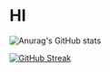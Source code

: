 # HI

![Anurag's GitHub stats](https://github-readme-stats.vercel.app/api?username=rcarmen-btc&theme=cobalt&show_icons=true)

[![GitHub Streak](https://github-readme-streak-stats.herokuapp.com/?user=rcarmen-btc)](https://git.io/streak-stats)
